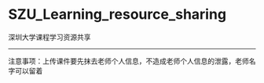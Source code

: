 # SZU_Learning_resource_sharing
深圳大学课程学习资源共享



--------------
注意事项：上传课件要先抹去老师个人信息，不造成老师个人信息的泄露，老师名字可以留着
